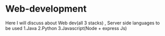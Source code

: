 # Web-development
Here I will discuss about Web dev(all 3 stacks) , Server side languages to be used 1.Java 2.Python 3.Javascript(Node + express Js)
